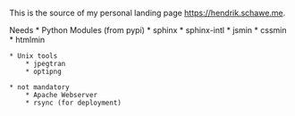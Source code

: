 This is the source of my personal landing page https://hendrik.schawe.me.

Needs
    * Python Modules (from pypi)
        * sphinx
        * sphinx-intl
        * jsmin
        * cssmin
        * htmlmin

    * Unix tools
        * jpegtran
        * optipng

    * not mandatory
        * Apache Webserver
        * rsync (for deployment)

